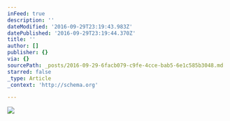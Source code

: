```yaml
---
inFeed: true
description: ''
dateModified: '2016-09-29T23:19:43.983Z'
datePublished: '2016-09-29T23:19:44.370Z'
title: ''
author: []
publisher: {}
via: {}
sourcePath: _posts/2016-09-29-6facb079-c9fe-4cce-bab5-6e1c585b3048.md
starred: false
_type: Article
_context: 'http://schema.org'

---
```

<article style=""><img src="https://the-grid-user-content.s3-us-west-2.amazonaws.com/94018765-dce2-47f2-8089-7af6611fbaf6.jpg" /></article>